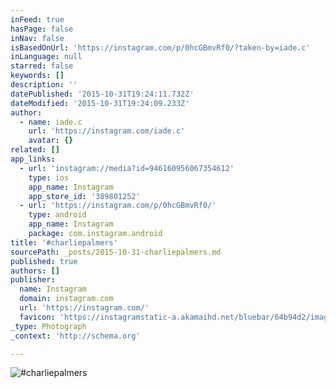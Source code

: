 ```yaml
---
inFeed: true
hasPage: false
inNav: false
isBasedOnUrl: 'https://instagram.com/p/0hcGBmvRf0/?taken-by=iade.c'
inLanguage: null
starred: false
keywords: []
description: ''
datePublished: '2015-10-31T19:24:11.732Z'
dateModified: '2015-10-31T19:24:09.233Z'
author:
  - name: iade.c
    url: 'https://instagram.com/iade.c'
    avatar: {}
related: []
app_links:
  - url: 'instagram://media?id=946160956067354612'
    type: ios
    app_name: Instagram
    app_store_id: '389801252'
  - url: 'https://instagram.com/p/0hcGBmvRf0/'
    type: android
    app_name: Instagram
    package: com.instagram.android
title: '#charliepalmers'
sourcePath: _posts/2015-10-31-charliepalmers.md
published: true
authors: []
publisher:
  name: Instagram
  domain: instagram.com
  url: 'https://instagram.com/'
  favicon: 'https://instagramstatic-a.akamaihd.net/bluebar/64b94d2/images/ico/favicon.ico'
_type: Photograph
_context: 'http://schema.org'

---
```

![#charliepalmers](https://scontent.cdninstagram.com/hphotos-xaf1/t51.2885-15/e15/11055722_1608666519347226_555635429_n.jpg)